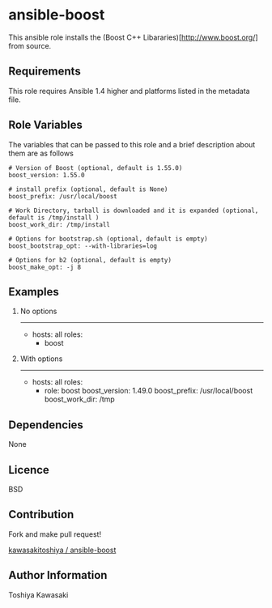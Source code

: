 # ansible-boost

This ansible role installs the (Boost C++ Libararies)[http://www.boost.org/] from source.

## Requirements

This role requires Ansible 1.4 higher and platforms listed in the metadata file.

## Role Variables

The variables that can be passed to this role and a brief description about them are as follows

    # Version of Boost (optional, default is 1.55.0)
    boost_version: 1.55.0

    # install prefix (optional, default is None)
    boost_prefix: /usr/local/boost

    # Work Directory, tarball is downloaded and it is expanded (optional, default is /tmp/install )
    boost_work_dir: /tmp/install

    # Options for bootstrap.sh (optional, default is empty)
    boost_bootstrap_opt: --with-libraries=log

    # Options for b2 (optional, default is empty)
    boost_make_opt: -j 8

## Examples

1) No options

    ---
    - hosts: all
      roles:
        - boost

2) With options

    ---
    - hosts: all
      roles:
        - role: boost
          boost_version: 1.49.0
          boost_prefix: /usr/local/boost
          boost_work_dir: /tmp

## Dependencies

None

## Licence

BSD

## Contribution

Fork and make pull request!

[kawasakitoshiya / ansible-boost](https://github.com/kawasakitoshiya/ansible-boost)

## Author Information

Toshiya Kawasaki
